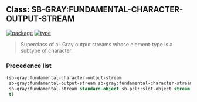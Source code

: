 ## Class: SB-GRAY:FUNDAMENTAL-CHARACTER-OUTPUT-STREAM
[![package](https://img.shields.io/badge/Package-SB--GRAY-5f9ea0.svg?style=social&colorA=999999)](../) [![type](https://img.shields.io/badge/Type-Class-5f9ea0.svg?style=social&colorA=999999)](../#class) 

> Superclass of all Gray output streams whose element-type
> is a subtype of character.

### Precedence list
```cl
(sb-gray:fundamental-character-output-stream
 sb-gray:fundamental-output-stream sb-gray:fundamental-character-stream
 sb-gray:fundamental-stream standard-object sb-pcl::slot-object stream
 t)
```
